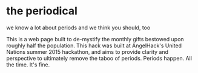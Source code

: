 # the periodical
we know a lot about periods and we think you should, too

This is a web page built to de-mystify the monthly gifts bestowed upon roughly half the population. This hack was built at AngelHack's United Nations summer 2015 hackathon, and aims to provide clarity and perspective to ultimately remove the taboo of periods. Periods happen. All the time. It's fine.
